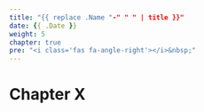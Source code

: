 ```yaml
---
title: "{{ replace .Name "-" " " | title }}"
date: {{ .Date }}
weight: 5
chapter: true
pre: "<i class='fas fa-angle-right'></i>&nbsp;"
---
```


# Chapter X
